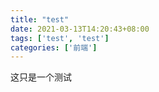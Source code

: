 ```yaml
---
title: "test"
date: 2021-03-13T14:20:43+08:00
tags: ['test', 'test']
categories: ['前端']
---
```


这只是一个测试